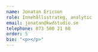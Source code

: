 ```yaml
---
name: Jonatan Ericson
role: Innehållsstrateg, analytic
email: jonatan@kwdstudio.se
telephone: 073 500 21 60
order: 5
bio: "<p></p>"
---
```


